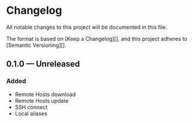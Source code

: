 # Changelog

All notable changes to this project will be documented in this file.

The format is based on [Keep a Changelog][],
and this project adheres to [Semantic Versioning][].

## 0.1.0 — Unreleased

### Added

-   Remote Hosts download
-   Remote Hosts update
-   SSH connect
-   Local aliases
